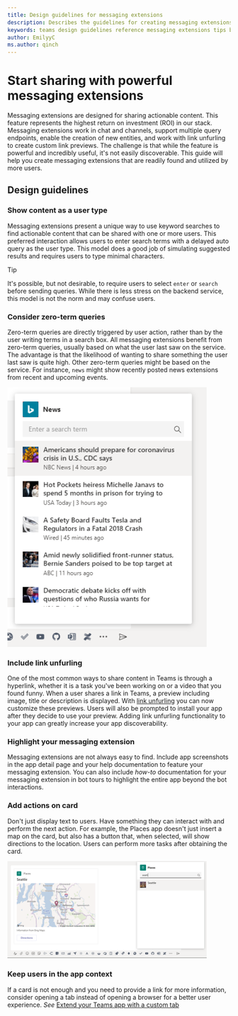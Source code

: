 ```yaml
---
title: Design guidelines for messaging extensions
description: Describes the guidelines for creating messaging extensions
keywords: teams design guidelines reference messaging extensions tips best practice
author: EmilyyC
ms.author: qinch
---
```


# Start sharing with powerful messaging extensions

Messaging extensions are designed for sharing actionable content. This feature represents the highest return on investment (ROI) in our stack. Messaging extensions work in chat and channels, support multiple query endpoints, enable the creation of new entities, and work with link unfurling to create custom link previews. The challenge is that while the feature is powerful and incredibly useful, it's not easily discoverable. This guide will help you create messaging extensions that are readily found and utilized by more users.

## Design guidelines

### Show content as a user type

Messaging extensions present a unique way to use keyword searches to find actionable content that can be shared with one or more users. This preferred interaction allows users to enter search terms with a delayed auto query as the user type. This model does a good job of simulating suggested results and requires users to type minimal characters.

> [!TIP]
>It's possible, but not desirable, to require users to select `enter` or `search` before sending queries. While there is less stress on the backend service, this model is not the norm and may confuse users.

### Consider zero-term queries

Zero-term queries are directly triggered by user action, rather
than by the user writing terms in a search box. All messaging extensions benefit from zero-term queries, usually based on what the user last saw on the service. The advantage is that the likelihood of wanting to share something the user last saw is quite high. Other zero-term queries might be based on the service. For instance, `news`  might show recently posted news extensions from recent and upcoming events.

<img width="450px" title="New configuration tab" src="../../assets/images/messaging-extension/zero-term-query.png" />

### Include link unfurling

One of the most common ways to share content in Teams is through a hyperlink, whether it is a task you've been working on or a  video that you found funny. When a user shares a link in Teams, a  preview including image, title or description is displayed. With [link unfurling](../how-to/link-unfurling.md) you can now customize these previews. Users will also be prompted to install your app after they decide to use your preview. Adding link unfurling functionality to your app can greatly increase your app discoverability.

### Highlight your messaging extension

Messaging extensions are not always easy to find. Include app screenshots in the app detail page and your help documentation to feature your messaging extension. You can also include *how-to* documentation for your messaging extension in bot tours to highlight the entire app beyond the bot interactions.

### Add actions on card

Don't just display text to users. Have something they can interact with and perform the next action. For example, the Places app doesn't just insert a map on the card, but also has a button that, when selected, will show directions to the location. Users can perform more tasks after obtaining the card.

<img width="450px" title="New configuration tab" src="../../assets/images/messaging-extension/action-on-card.png" />

### Keep users in the app context

If a card is not enough and you need to provide a link for more information, consider opening a tab instead of opening a browser for a better user experience. *See* [Extend your Teams app with a custom tab](../../tabs/how-to/add-tab.md)
